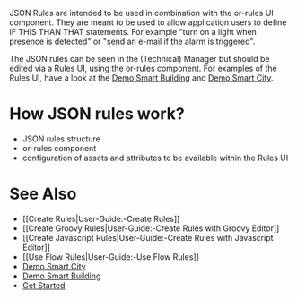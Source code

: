 JSON Rules are intended to be used in combination with the or-rules UI component. They are meant to be used to allow application users to define IF THIS THAN THAT statements. For example "turn on a light when presence is detected" or "send an e-mail if the alarm is triggered".

The JSON rules can be seen in the (Technical) Manager but should be edited via a Rules UI, using the or-rules component. For examples of the Rules UI, have a look at the [Demo Smart Building](https://github.com/openremote/openremote/wiki/Demo-Smart-Building) and [Demo Smart City](https://github.com/openremote/openremote/wiki/Demo-Smart-City).

# How JSON rules work?

- JSON rules structure
- or-rules component
- configuration of assets and attributes to be available within the Rules UI

# See Also

- [[Create Rules|User-Guide:-Create Rules]]
- [[Create Groovy Rules|User-Guide:-Create Rules with Groovy Editor]]
- [[Create Javascript Rules|User-Guide:-Create Rules with Javascript Editor]]
- [[Use Flow Rules|User-Guide:-Use Flow Rules]]
- [Demo Smart City](Demo-Smart-City)
- [Demo Smart Building](Demo-Smart-Building)
- [Get Started](https://openremote.io/get-started-manager/)